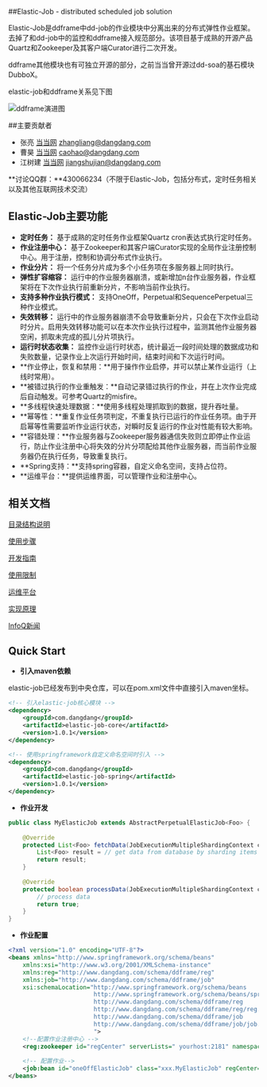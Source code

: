 ##Elastic-Job - distributed scheduled job solution

  Elastic-Job是ddframe中dd-job的作业模块中分离出来的分布式弹性作业框架。去掉了和dd-job中的监控和ddframe接入规范部分。该项目基于成熟的开源产品Quartz和Zookeeper及其客户端Curator进行二次开发。

  ddframe其他模块也有可独立开源的部分，之前当当曾开源过dd-soa的基石模块DubboX。
  
  elastic-job和ddframe关系见下图
  
  ![ddframe演进图](http://static.oschina.net/uploads/space/2015/0915/181703_2fxp_719192.jpg)

##主要贡献者
* 张亮 [当当网](http://www.dangdang.com/) zhangliang@dangdang.com
* 曹昊 [当当网](http://www.dangdang.com/) caohao@dangdang.com
* 江树建 [当当网](http://www.dangdang.com/) jiangshujian@dangdang.com

**讨论QQ群：**430066234（不限于Elastic-Job，包括分布式，定时任务相关以及其他互联网技术交流）

## Elastic-Job主要功能

* **定时任务：** 基于成熟的定时任务作业框架Quartz cron表达式执行定时任务。
* **作业注册中心：** 基于Zookeeper和其客户端Curator实现的全局作业注册控制中心。用于注册，控制和协调分布式作业执行。
* **作业分片：** 将一个任务分片成为多个小任务项在多服务器上同时执行。
* **弹性扩容缩容：** 运行中的作业服务器崩溃，或新增加n台作业服务器，作业框架将在下次作业执行前重新分片，不影响当前作业执行。
* **支持多种作业执行模式：** 支持OneOff，Perpetual和SequencePerpetual三种作业模式。
* **失效转移：** 运行中的作业服务器崩溃不会导致重新分片，只会在下次作业启动时分片。启用失效转移功能可以在本次作业执行过程中，监测其他作业服务器空闲，抓取未完成的孤儿分片项执行。
* **运行时状态收集：** 监控作业运行时状态，统计最近一段时间处理的数据成功和失败数量，记录作业上次运行开始时间，结束时间和下次运行时间。
* **作业停止，恢复和禁用：**用于操作作业启停，并可以禁止某作业运行（上线时常用）。
* **被错过执行的作业重触发：**自动记录错过执行的作业，并在上次作业完成后自动触发。可参考Quartz的misfire。
* **多线程快速处理数据：**使用多线程处理抓取到的数据，提升吞吐量。
* **幂等性：**重复作业任务项判定，不重复执行已运行的作业任务项。由于开启幂等性需要监听作业运行状态，对瞬时反复运行的作业对性能有较大影响。
* **容错处理：**作业服务器与Zookeeper服务器通信失败则立即停止作业运行，防止作业注册中心将失效的分片分项配给其他作业服务器，而当前作业服务器仍在执行任务，导致重复执行。
* **Spring支持：**支持spring容器，自定义命名空间，支持占位符。
* **运维平台：**提供运维界面，可以管理作业和注册中心。

## 相关文档

[目录结构说明](http://dangdangdotcom.github.io/elastic-job/folderIllustrate.html)

[使用步骤](http://dangdangdotcom.github.io/elastic-job/usage.html)

[开发指南](http://dangdangdotcom.github.io/elastic-job/userGuide.html)

[使用限制](http://dangdangdotcom.github.io/elastic-job/limited.html)

[运维平台](http://dangdangdotcom.github.io/elastic-job/webConsole.html)

[实现原理](http://dangdangdotcom.github.io/elastic-job/theory.html)

[InfoQ新闻](http://www.infoq.com/cn/news/2015/09/dangdang-elastic-job)

## Quick Start

* **引入maven依赖**

elastic-job已经发布到中央仓库，可以在pom.xml文件中直接引入maven坐标。

```xml
<!-- 引入elastic-job核心模块 -->
<dependency>
    <groupId>com.dangdang</groupId>
    <artifactId>elastic-job-core</artifactId>
    <version>1.0.1</version>
</dependency>

<!-- 使用springframework自定义命名空间时引入 -->
<dependency>
    <groupId>com.dangdang</groupId>
    <artifactId>elastic-job-spring</artifactId>
    <version>1.0.1</version>
</dependency>
```
* **作业开发**

```java
public class MyElasticJob extends AbstractPerpetualElasticJob<Foo> {
    
    @Override
    protected List<Foo> fetchData(JobExecutionMultipleShardingContext context) {
        List<Foo> result = // get data from database by sharding items
        return result;
    }
    
    @Override
    protected boolean processData(JobExecutionMultipleShardingContext context, Foo data) {
        // process data
        return true;
    }
}
```

* **作业配置**

```xml
<?xml version="1.0" encoding="UTF-8"?>
<beans xmlns="http://www.springframework.org/schema/beans"
    xmlns:xsi="http://www.w3.org/2001/XMLSchema-instance"
    xmlns:reg="http://www.dangdang.com/schema/ddframe/reg" 
    xmlns:job="http://www.dangdang.com/schema/ddframe/job" 
    xsi:schemaLocation="http://www.springframework.org/schema/beans 
                        http://www.springframework.org/schema/beans/spring-beans.xsd 
                        http://www.dangdang.com/schema/ddframe/reg 
                        http://www.dangdang.com/schema/ddframe/reg/reg.xsd 
                        http://www.dangdang.com/schema/ddframe/job 
                        http://www.dangdang.com/schema/ddframe/job/job.xsd 
                        ">
    <!--配置作业注册中心 -->
    <reg:zookeeper id="regCenter" serverLists=" yourhost:2181" namespace="dd-job" baseSleepTimeMilliseconds="1000" maxSleepTimeMilliseconds="3000" maxRetries="3" />
    
    <!-- 配置作业-->
    <job:bean id="oneOffElasticJob" class="xxx.MyElasticJob" regCenter="regCenter" cron="0/10 * * * * ?"   shardingTotalCount="3" shardingItemParameters="0=A,1=B,2=C" />
</beans>
```
